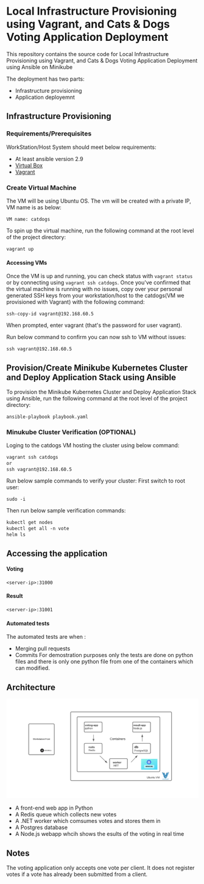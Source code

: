 # Local Infrastructure Provisioning using Vagrant, and Cats & Dogs Voting Application Deployment
This repository contains the source code for Local Infrastructure Provisioning using Vagrant, and Cats & Dogs Voting Application Deployment using Ansible on Minikube

The deployment has two parts:

 * Infrastructure provisioning
 * Application deployemnt


## Infrastructure Provisioning

### Requirements/Prerequisites
WorkStation/Host System should  meet below requirements:
- At least ansible version 2.9
- [Virtual Box](https://www.virtualbox.org/wiki/Downloads)
- [Vagrant](https://www.vagrantup.com/docs/installation)

### Create Virtual Machine
The VM will be using Ubuntu OS.
The vm will be created with a private IP, VM name is as below:
```
VM name: catdogs
```

To spin up the virtual machine, run the following command at the root level of the project directory:
```
vagrant up
```
#### Accessing VMs 
Once the VM is up and running, you can check status with `vagrant status` or by connecting using `vagrant ssh catdogs`. 
Once you've confirmed that the virtual machine is running with no issues, copy over your personal generated SSH keys from your workstation/host to the catdogs(VM we provisioned with Vagrant) with the following command:
```
ssh-copy-id vagrant@192.168.60.5
```
When prompted, enter vagrant (that's the password for user vagrant).

Run below command to confirm you can now ssh to VM without issues:
```
ssh vagrant@192.168.60.5
```
## Provision/Create Minikube Kubernetes Cluster and Deploy Application Stack using Ansible
To provision the Minikube Kubernetes Cluster and Deploy Application Stack using Ansible, run the following command at the root level of the project directory:

```
ansible-playbook playbook.yaml
```

### Minukube Cluster Verification (OPTIONAL)
Loging to the catdogs VM hosting the cluster using below command:
```
vagrant ssh catdogs
or
ssh vagrant@192.168.60.5
```

Run below sample commands to verify your cluster:
First switch to root user:
```
sudo -i
```
Then run below sample verification commands:
```
kubectl get nodes
kubectl get all -n vote
helm ls
```

## Accessing the application

#### Voting

 ```
<server-ip>:31000
 ```

#### Result

 ```
<server-ip>:31001
 ```

#### Automated tests

The automated tests are when :

 * Merging pull requests
 * Commits
For demostration purposes only the tests are done on python files and there is only one python file from one of the containers which can modified.

Architecture
-----

![Architecture diagram](architecture.png)

* A front-end web app in Python
* A Redis queue which collects new votes
* A .NET worker which comsumes votes and stores them in
* A Postgres database
* A Node.js webapp whcih shows the esults of the voting in real time

Notes
-----

The voting application only accepts one vote per client. It does not register votes if a vote has already been submitted from a client.
